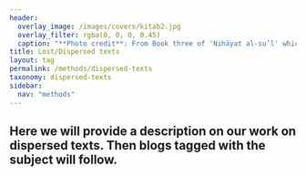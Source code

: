 ```yaml
---
header:
  overlay_image: /images/covers/kitab2.jpg
  overlay_filter: rgba(0, 0, 0, 0.45)
  caption: "**Photo credit**: From Book three of 'Nihāyat al-su’l' which gives instructions on using lances. Dated 773/1371 (Add. MS. 18866, f. 113r)"
title: Lost/Dispersed texts
layout: tag
permalink: /methods/dispersed-texts
taxonomy: dispersed-texts
sidebar:
  nav: "methods"
---
```


## Here we will provide a description on our work on dispersed texts. Then blogs tagged with the subject will follow.